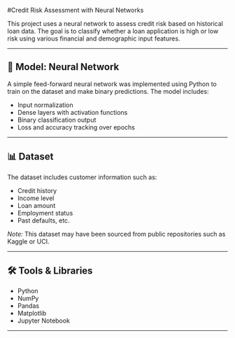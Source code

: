 #Credit Risk Assessment with Neural Networks

This project uses a neural network to assess credit risk based on historical loan data. The goal is to classify whether a loan application is high or low risk using various financial and demographic input features.

---

## 🧠 Model: Neural Network

A simple feed-forward neural network was implemented using Python to train on the dataset and make binary predictions. The model includes:

- Input normalization
- Dense layers with activation functions
- Binary classification output
- Loss and accuracy tracking over epochs

---

## 📊 Dataset

The dataset includes customer information such as:
- Credit history
- Income level
- Loan amount
- Employment status
- Past defaults, etc.

*Note:* This dataset may have been sourced from public repositories such as Kaggle or UCI.

---

## 🛠️ Tools & Libraries

- Python
- NumPy
- Pandas
- Matplotlib
- Jupyter Notebook

---